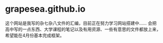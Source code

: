# grapesea.github.io

这个网站是我写的杂七杂八文件的汇编，目前正在努力学习网站搭建中……
会把高中写的一点东西、大学课程的笔记以及有用资源、一些有意思的文件都放上来，希望能在4月份基本完成框架。

